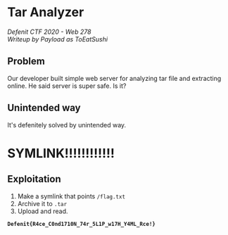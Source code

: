 # Tar Analyzer
*Defenit CTF 2020 - Web 278*<br>
*Writeup by Payload as ToEatSushi*


## Problem

Our developer built simple web server for analyzing tar file and extracting online. He said server is super safe. Is it?

## Unintended way

It's defenitely solved by unintended way.
<h1>SYMLINK!!!!!!!!!!!!</h1>

## Exploitation
1. Make a symlink that points `/flag.txt`
2. Archive it to `.tar`
3. Upload and read.

**`Defenit{R4ce_C0nd1710N_74r_5L1P_w17H_Y4ML_Rce!}`**
